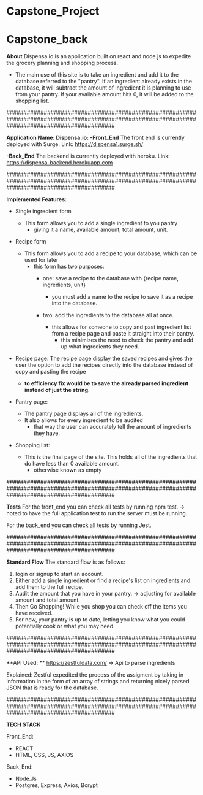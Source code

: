 # Capstone_Project

# Capstone_back

**About**
Dispensa.io is an application built on react and node.js to expedite the grocery planning and shopping process. 
- The main use of this site is to take an ingredient and add it to the database referred to the "pantry". 
If an ingredient already exists in the database, it will subtract the amount of ingredient it is planning to use from your pantry. 
If your available amount hits 0, it will be added to the shopping list. 

################################################################################################################################################

**Application Name: Dispensa.io:**
**-Front_End**
The front end is currently deployed with Surge.
Link: https://dispensa1.surge.sh/

**-Back_End**
The backend is currently deployed with heroku.
Link: https://dispensa-backend.herokuapp.com

################################################################################################################################################

**Implemented Features:**
- Single ingredient form
    - This form allows you to add a single ingredient to you pantry
        - giving it a name, available amount, total amount, unit. 

- Recipe form
    - This form allows you to add a recipe to your database, which can be used for later
        - this form has two purposes:
            - one: save a recipe to the database with {recipe name, ingredients, unit}
                - you must add a name to the recipe to save it as a recipe into the database. 
            
            - two: add the ingredients to the database all at once. 
                - this allows for someone to copy and past ingredient list from a recipe page and paste it straight into their pantry. 
                    - this minimizes the need to check the pantry and add up what ingredients they need. 

- Recipe page: The recipe page display the saved recipes and gives the user the option to add the recipes directly into the database instead of copy and pasting the recipe
    - **to efficiency fix would be to save the already parsed ingredient instead of just the string**.

- Pantry page: 
    - The pantry page displays all of the ingredients.
    - It also allows for every ingredient to be audited
        - that way the user can accurately tell the amount of ingredients they have. 

- Shopping list:
    - This is the final page of the site. 
    This holds all of the ingredients that do have less than 0 available amount.
        - otherwise known as empty

################################################################################################################################################

**Tests**
For the front_end you can check all tests by running npm test.
-> noted to have the full application test to run the server must be running. 

For the back_end you can check all tests by running Jest.

################################################################################################################################################

**Standard Flow**
The standard flow is as follows:
1. login or signup to start an account. 
2. Either add a single ingredient or find a recipe's list on ingredients and add them to the full recipe. 
3. Audit the amount that you have in your pantry. -> adjusting for available amount and total amount. 
4. Then Go Shopping! While you shop you can check off the items you have received. 
5. For now, your pantry is up to date, letting you know what you could potentially cook or what you may need. 

################################################################################################################################################


**API Used: **
https://zestfuldata.com/ => Api to parse ingredients

Explained: Zestful expedited the process of the assigment by taking in information in the form of an array of strings and returning nicely parsed JSON that is ready for the database. 

################################################################################################################################################

**TECH STACK**

Front_End:
- REACT
- HTML, CSS, JS, AXIOS

Back_End:
- Node.Js
- Postgres, Express, Axios, Bcrypt


